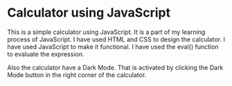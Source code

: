 # Calculator using JavaScript

This is a simple calculator using JavaScript. It is a part of my learning process of JavaScript. I have used HTML and CSS to design the calculator. I have used JavaScript to make it functional. I have used the eval() function to evaluate the expression. 

Also the calculator have a Dark Mode. That is activated by clicking the Dark Mode button in the right corner of the calculator.